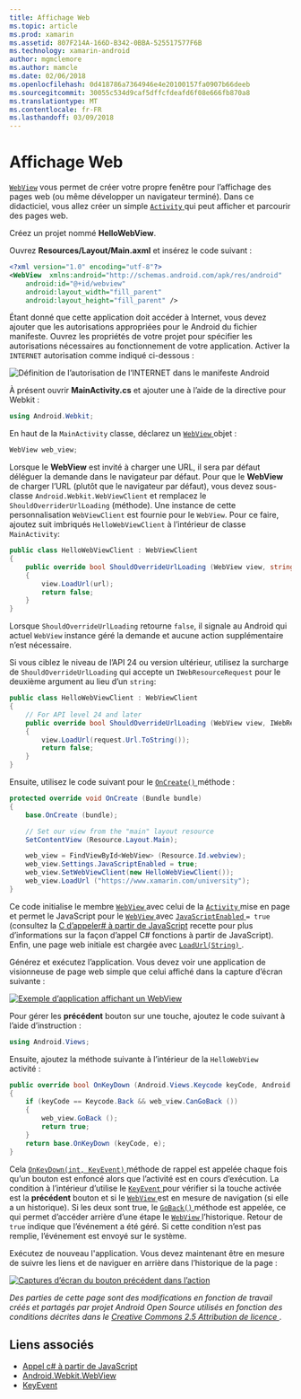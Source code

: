 ```yaml
---
title: Affichage Web
ms.topic: article
ms.prod: xamarin
ms.assetid: 807F214A-166D-B342-0BBA-525517577F6B
ms.technology: xamarin-android
author: mgmclemore
ms.author: mamcle
ms.date: 02/06/2018
ms.openlocfilehash: 0d418786a7364946e4e20100157fa0907b66deeb
ms.sourcegitcommit: 30055c534d9caf5dffcfdeafd6f08e666fb870a8
ms.translationtype: MT
ms.contentlocale: fr-FR
ms.lasthandoff: 03/09/2018
---
```

# <a name="web-view"></a>Affichage Web

[`WebView`](https://developer.xamarin.com/api/type/Android.Webkit.WebView/) vous permet de créer votre propre fenêtre pour l’affichage des pages web (ou même développer un navigateur terminé). Dans ce didacticiel, vous allez créer un simple [ `Activity` ](https://developer.xamarin.com/api/type/Android.App.Activity/) qui peut afficher et parcourir des pages web.

Créez un projet nommé **HelloWebView**.

Ouvrez **Resources/Layout/Main.axml** et insérez le code suivant :

```xml
<?xml version="1.0" encoding="utf-8"?>
<WebView  xmlns:android="http://schemas.android.com/apk/res/android"
    android:id="@+id/webview"
    android:layout_width="fill_parent"
    android:layout_height="fill_parent" />
```

Étant donné que cette application doit accéder à Internet, vous devez ajouter que les autorisations appropriées pour le Android du fichier manifeste. Ouvrez les propriétés de votre projet pour spécifier les autorisations nécessaires au fonctionnement de votre application. Activer la `INTERNET` autorisation comme indiqué ci-dessous :

![Définition de l’autorisation de l’INTERNET dans le manifeste Android](web-view-images/01-set-internet-permissions.png)

À présent ouvrir **MainActivity.cs** et ajouter une à l’aide de la directive pour Webkit :

```csharp
using Android.Webkit;
```

En haut de la `MainActivity` classe, déclarez un [ `WebView` ](https://developer.xamarin.com/api/type/Android.Webkit.WebView/) objet :

```csharp
WebView web_view;
```

Lorsque le **WebView** est invité à charger une URL, il sera par défaut déléguer la demande dans le navigateur par défaut. Pour que le **WebView** de charger l’URL (plutôt que le navigateur par défaut), vous devez sous-classe `Android.Webkit.WebViewClient` et remplacez le `ShouldOverriderUrlLoading` (méthode). Une instance de cette personnalisation `WebViewClient` est fournie pour le `WebView`. Pour ce faire, ajoutez suit imbriqués `HelloWebViewClient` à l’intérieur de classe `MainActivity`:

```csharp
public class HelloWebViewClient : WebViewClient
{
    public override bool ShouldOverrideUrlLoading (WebView view, string url)
    {
        view.LoadUrl(url);
        return false;
    }
}
```

Lorsque `ShouldOverrideUrlLoading` retourne `false`, il signale au Android qui actuel `WebView` instance géré la demande et aucune action supplémentaire n’est nécessaire. 

Si vous ciblez le niveau de l’API 24 ou version ultérieur, utilisez la surcharge de `ShouldOverrideUrlLoading` qui accepte un `IWebResourceRequest` pour le deuxième argument au lieu d’un `string`:

```csharp
public class HelloWebViewClient : WebViewClient
{
    // For API level 24 and later
    public override bool ShouldOverrideUrlLoading (WebView view, IWebResourceRequest request)
    {
        view.LoadUrl(request.Url.ToString());
        return false;
    }
}
```

Ensuite, utilisez le code suivant pour le [ `OnCreate()` ](https://developer.xamarin.com/api/member/Android.App.Activity.OnCreate/(Android.OS.Bundle)) méthode :

```csharp
protected override void OnCreate (Bundle bundle)
{
    base.OnCreate (bundle);

    // Set our view from the "main" layout resource
    SetContentView (Resource.Layout.Main);

    web_view = FindViewById<WebView> (Resource.Id.webview);
    web_view.Settings.JavaScriptEnabled = true;
    web_view.SetWebViewClient(new HelloWebViewClient());
    web_view.LoadUrl ("https://www.xamarin.com/university");
}
```

Ce code initialise le membre [ `WebView` ](https://developer.xamarin.com/api/type/Android.Webkit.WebView/) avec celui de la [ `Activity` ](https://developer.xamarin.com/api/type/Android.App.Activity/) mise en page et permet le JavaScript pour le [ `WebView` ](https://developer.xamarin.com/api/type/Android.Webkit.WebView/) avec [ `JavaScriptEnabled` ](https://developer.xamarin.com/api/property/Android.Webkit.WebSettings.JavaScriptEnabled/) 
 `= true` (consultez la [C d’appeler\# à partir de JavaScript](https://developer.xamarin.com/recipes/android/controls/webview/call_csharp_from_javascript) recette pour plus d’informations sur la façon d’appel C\# fonctions à partir de JavaScript). Enfin, une page web initiale est chargée avec [ `LoadUrl(String)` ](https://developer.xamarin.com/api/type/Android.Webkit.WebView/%2fM%2fLoadUrl).

Générez et exécutez l’application. Vous devez voir une application de visionneuse de page web simple que celui affiché dans la capture d’écran suivante :

[![Exemple d’application affichant un WebView](web-view-images/02-simple-webview-app-sml.png)](web-view-images/02-simple-webview-app.png#lightbox)

Pour gérer les **précédent** bouton sur une touche, ajoutez le code suivant à l’aide d’instruction :

```csharp
using Android.Views;
```

Ensuite, ajoutez la méthode suivante à l’intérieur de la `HelloWebView` activité :

```csharp
public override bool OnKeyDown (Android.Views.Keycode keyCode, Android.Views.KeyEvent e)
{
    if (keyCode == Keycode.Back && web_view.CanGoBack ())
    {
        web_view.GoBack ();
        return true;
    }
    return base.OnKeyDown (keyCode, e);
}
```

Cela [ `OnKeyDown(int, KeyEvent)` ](https://developer.xamarin.com/api/member/Android.App.Activity.OnKeyDown/(Android.Views.Keycode%2cAndroid.Views.KeyEvent)) méthode de rappel est appelée chaque fois qu’un bouton est enfoncé alors que l’activité est en cours d’exécution. La condition à l’intérieur d’utilise le [ `KeyEvent` ](https://developer.xamarin.com/api/type/Android.Views.KeyEvent/) pour vérifier si la touche activée est la **précédent** bouton et si le [ `WebView` ](https://developer.xamarin.com/api/type/Android.Webkit.WebView/) est en mesure de navigation (si elle a un historique). Si les deux sont true, le [ `GoBack()` ](https://developer.xamarin.com/api/member/Android.Webkit.WebView.GoBack/) méthode est appelée, ce qui permet d’accéder arrière d’une étape le [ `WebView` ](https://developer.xamarin.com/api/type/Android.Webkit.WebView/) l’historique. Retour de `true` indique que l’événement a été géré. Si cette condition n’est pas remplie, l’événement est envoyé sur le système.

Exécutez de nouveau l'application. Vous devez maintenant être en mesure de suivre les liens et de naviguer en arrière dans l’historique de la page :

[![Captures d’écran du bouton précédent dans l’action](web-view-images/03-back-button-sml.png)](web-view-images/03-back-button.png#lightbox)


*Des parties de cette page sont des modifications en fonction de travail créés et partagés par projet Android Open Source utilisés en fonction des conditions décrites dans le*
[*Creative Commons 2.5 Attribution de licence* ](http://creativecommons.org/licenses/by/2.5/).


## <a name="related-links"></a>Liens associés

- [Appel c# à partir de JavaScript](https://developer.xamarin.com/recipes/android/controls/webview/call_csharp_from_javascript)
- [Android.Webkit.WebView](https://developer.xamarin.com/api/type/Android.Webkit.WebView)
- [KeyEvent](https://developer.xamarin.com/api/type/Android.Webkit.WebView/Client)
